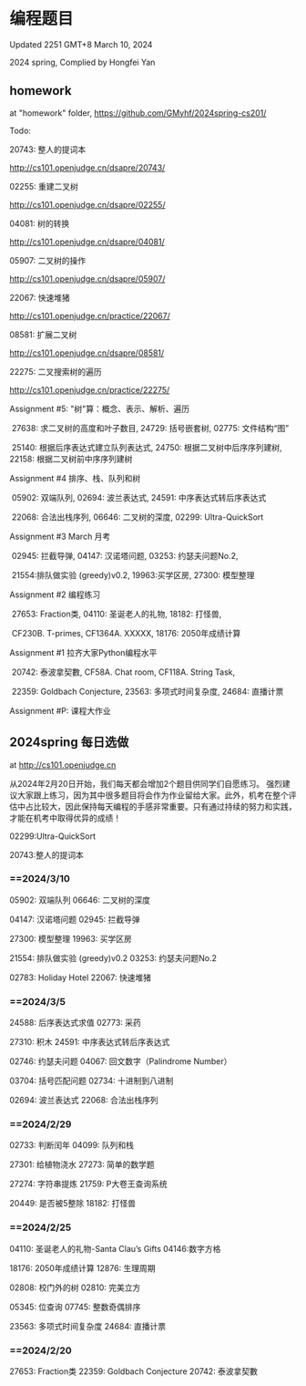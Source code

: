 # 编程题目

Updated 2251 GMT+8 March 10, 2024

2024 spring, Complied by Hongfei Yan



## homework

at "homework" folder, https://github.com/GMyhf/2024spring-cs201/



Todo: 

20743: 整人的提词本

http://cs101.openjudge.cn/dsapre/20743/

02255: 重建二叉树

http://cs101.openjudge.cn/dsapre/02255/

04081: 树的转换

http://cs101.openjudge.cn/dsapre/04081/

05907: 二叉树的操作

http://cs101.openjudge.cn/dsapre/05907/

22067: 快速堆猪

http://cs101.openjudge.cn/practice/22067/

08581: 扩展二叉树

http://cs101.openjudge.cn/dsapre/08581/

22275: 二叉搜索树的遍历

http://cs101.openjudge.cn/practice/22275/



Assignment #5: "树"算：概念、表示、解析、遍历

​	27638: 求二叉树的高度和叶子数目, 24729: 括号嵌套树, 02775: 文件结构“图”

​	25140: 根据后序表达式建立队列表达式, 24750: 根据二叉树中后序序列建树, 22158: 根据二叉树前中序序列建树

Assignment #4 排序、栈、队列和树

​	05902: 双端队列, 02694: 波兰表达式, 24591: 中序表达式转后序表达式

​	22068: 合法出栈序列, 06646: 二叉树的深度, 02299: Ultra-QuickSort

Assignment #3 March 月考

​	02945: 拦截导弹, 04147: 汉诺塔问题, 03253: 约瑟夫问题No.2,

​	21554:排队做实验 (greedy)v0.2, 19963:买学区房, 27300: 模型整理

Assignment #2 编程练习

​	27653: Fraction类, 04110: 圣诞老人的礼物, 18182: 打怪兽,

​	CF230B. T-primes, CF1364A. XXXXX, 18176: 2050年成绩计算

Assignment #1 拉齐大家Python编程水平

​	20742: 泰波拿契數, CF58A. Chat room, CF118A. String Task,

​	22359: Goldbach Conjecture, 23563: 多项式时间复杂度, 24684: 直播计票 

Assignment #P: 课程大作业



## 2024spring 每日选做

at http://cs101.openjudge.cn

从2024年2月20日开始，我们每天都会增加2个题目供同学们自愿练习。
强烈建议大家跟上练习，因为其中很多题目将会作为作业留给大家。此外，机考在整个评估中占比较大，因此保持每天编程的手感非常重要。只有通过持续的努力和实践，才能在机考中取得优异的成绩！



02299:Ultra-QuickSort

20743:整人的提词本



### ==2024/3/10

05902: 双端队列	06646: 二叉树的深度



04147: 汉诺塔问题	02945: 拦截导弹



27300: 模型整理	19963: 买学区房



21554: 排队做实验 (greedy)v0.2	03253: 约瑟夫问题No.2



02783: Holiday Hotel	22067: 快速堆猪



### ==2024/3/5

24588: 后序表达式求值	02773: 采药



27310: 积木	24591: 中序表达式转后序表达式



02746: 约瑟夫问题	04067: 回文数字（Palindrome Number）



03704: 括号匹配问题	02734: 十进制到八进制



02694: 波兰表达式	22068: 合法出栈序列



### ==2024/2/29

02733: 判断闰年	04099: 队列和栈



27301: 给植物浇水	27273: 简单的数学题



27274: 字符串提炼	21759: P大卷王查询系统



20449: 是否被5整除	18182: 打怪兽



### ==2024/2/25

04110: 圣诞老人的礼物-Santa Clau’s Gifts	04146:数字方格



18176: 2050年成绩计算	12876: 生理周期



02808: 校门外的树	02810: 完美立方



05345: 位查询	07745: 整数奇偶排序



23563: 多项式时间复杂度	24684: 直播计票



### ==2024/2/20

27653: Fraction类	22359: Goldbach Conjecture	20742: 泰波拿契數




